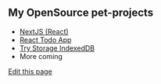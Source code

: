 ## My OpenSource pet-projects
- [NextJS (React)](https://nextjs.now.sh/)
- [React Todo App](https://bekliev.github.io/react-todo-app/)
- [Try Storage IndexedDB](https://bekliev.github.io/try-storage-indexeddb/)
- More coming

[Edit this page](https://github.com/bekliev/bekliev.github.io/edit/master/README.md)
